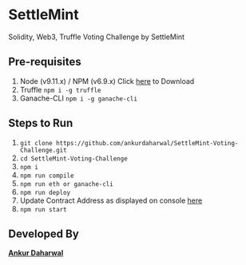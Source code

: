 # SettleMint
Solidity, Web3, Truffle Voting Challenge by SettleMint

## Pre-requisites
1. Node (v9.11.x) / NPM (v6.9.x) Click [here](https://nodejs.org/en/download/) to Download
2. Truffle 
`npm i -g truffle`
3. Ganache-CLI 
`npm i -g ganache-cli`

## Steps to Run
1. `git clone https://github.com/ankurdaharwal/SettleMint-Voting-Challenge.git`
2. `cd SettleMint-Voting-Challenge`
3. `npm i`
4. `npm run compile`
5. `npm run eth or ganache-cli`
6. `npm run deploy`
7. Update Contract Address as displayed on console [here](https://github.com/ankurdaharwal/SettleMint-Voting-Challenge/blob/141f68d803f00e62e6b1a8952d4a16c96b8d552f/src/voting.js#L18)
8. `npm run start`

## Developed By
[**Ankur Daharwal**](https://ankurdaharwal.wixsite.com/blockchain)
